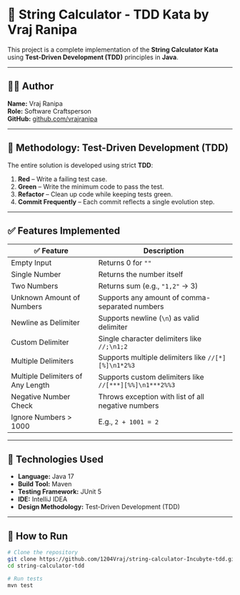 # 🧮 String Calculator - TDD Kata by Vraj Ranipa

This project is a complete implementation of the **String Calculator Kata** using **Test-Driven Development (TDD)** principles in **Java**.

---

## 👨‍💻 Author

**Name:** Vraj Ranipa  
**Role:** Software Craftsperson  
**GitHub:** [github.com/vrajranipa](https://github.com/1204Vraj)

---

## 🧪 Methodology: Test-Driven Development (TDD)

The entire solution is developed using strict **TDD**:

1. **Red** – Write a failing test case.
2. **Green** – Write the minimum code to pass the test.
3. **Refactor** – Clean up code while keeping tests green.
4. **Commit Frequently** – Each commit reflects a single evolution step.

---

## ✅ Features Implemented

| ✅ Feature | Description |
|-----------|-------------|
| Empty Input | Returns 0 for `""` |
| Single Number | Returns the number itself |
| Two Numbers | Returns sum (e.g., `"1,2"` → 3) |
| Unknown Amount of Numbers | Supports any amount of comma-separated numbers |
| Newline as Delimiter | Supports newline (`\n`) as valid delimiter |
| Custom Delimiter | Single character delimiters like `//;\n1;2` |
| Multiple Delimiters | Supports multiple delimiters like `//[*][%]\n1*2%3` |
| Multiple Delimiters of Any Length | Supports custom delimiters like `//[***][%%]\n1***2%%3` |
| Negative Number Check | Throws exception with list of all negative numbers |
| Ignore Numbers > 1000 | E.g., `2 + 1001 = 2` |

---

## 🧰 Technologies Used

- **Language:** Java 17
- **Build Tool:** Maven
- **Testing Framework:** JUnit 5
- **IDE:** IntelliJ IDEA
- **Design Methodology:** Test-Driven Development (TDD)

---

## 🧪 How to Run

```bash
# Clone the repository
git clone https://github.com/1204Vraj/string-calculator-Incubyte-tdd.git
cd string-calculator-tdd

# Run tests
mvn test


